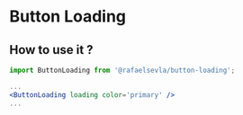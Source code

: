 # Button Loading

## How to use it ?

```jsx
import ButtonLoading from '@rafaelsevla/button-loading';

...
<ButtonLoading loading color='primary' />
...
```